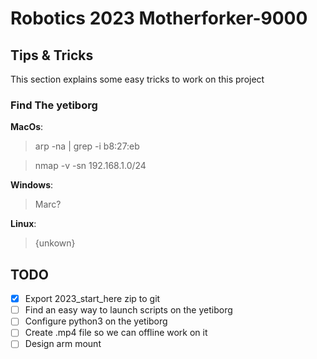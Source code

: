 # Robotics 2023 Motherforker-9000

## Tips & Tricks
This section explains some easy tricks to work on this project

### Find The yetiborg
__MacOs__:
> arp -na | grep -i b8:27:eb

> nmap -v -sn 192.168.1.0/24

__Windows__:
> Marc?

__Linux__:
> {unkown}

## TODO
- [x] Export 2023_start_here zip to git
- [ ] Find an easy way to launch scripts on the yetiborg
- [ ] Configure python3 on the yetiborg
- [ ] Create .mp4 file so we can offline work on it
- [ ] Design arm mount